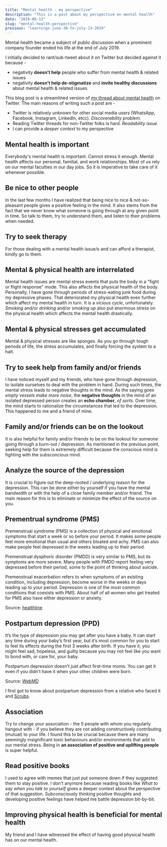 ```yaml
---
title: "Mental health - my perspective"
description: "This is a post about my perspective on mental health"
date: "2019-08-13"
slug: "mental-health-perspective"
previous: "learnings-june-30-to-july-13-2019"
---
```

Mental health became a subject of public discussion when a prominent company founder ended his life at the end of July 2019.

I initially decided to rant/sub-tweet about it on Twitter but decided against it because -

* negativity **doesn't help** people who suffer from mental health & related issues
* negativity **doesn't help de-stigmatize** and **invite healthy discussions** about mental health & related issues

This blog post is a streamlined version of [my thread about mental health](http://bit.ly/2Z24Cfy) on Twitter. The main reasons of writing such a post are -

* Twitter is relatively unknown for other social media users (WhatsApp, Facebook, Instagram, LinkedIn, etcc). *Discoverability problem.*
* Reading Twitter threads for non-Twitter folks is hard. *Readability issue*
* I can provide a *deeper context* to my perspective

## Mental health is important

Everybody's mental health is important. Cannot stress it enough. Mental health affects our personal, familial, and work relationships. Most of us rely on our mental faculties in our day jobs. So it is imperative to take care of it whenever possible.

## Be nice to other people

In the last few months I have realized that being nice to nice & not-so-pleasant people gives a positive feeling in the mind. It also stems from the fact that we never know what someone is going through at any given point in time. So talk to them, try to understand them, and listen to their problems when needed.

## Try to seek therapy

For those dealing with a mental health issue/s and can afford a therapist, kindly go to them.

## Mental & physical health are interrelated

Mental health issues are mental stress events that puts the body in a "fight or flight response" mode. This also affects the physical health of the body. Personally, I have gone through periods of stress-eating junk food during my depressive phases. That deteriorated my physical health even further which affect my mental health in turn. It is a *vicious cycle*, unfortunately. *Smoking* and/or *drinking* and/or *smoking up* also put enormous stress on the physical health which affects the mental health drastically.

## Mental & physical stresses get accumulated

Mental & physical stresses are like sponges. As you go through tough periods of life, the stress accumulates, and finally forcing the system to a halt.

## Try to seek help from family and/or friends

I have noticed myself and my friends, who have gone through depression, to isolate ourselves to deal with the problem in hand. During such times, the mental stress leads to negative thoughts in the mind. As the saying goes *empty vessels make more noise*, the **negative thoughts** in the mind of an isolated depressed person creates an **echo chamber**, *of sorts*. Over time, the mind starts to rationalize the circumstances that led to the depression. This happened to me and a friend of mine.

## Family and/or friends can be on the lookout

It is also helpful for family and/or friends to be on the lookout for someone going through a burn-out / depression. As mentioned in the previous point, seeking help for them is extremely difficult because the conscious mind is fighting with the subsconcious mind.

## Analyze the source of the depression

It is crucial to figure out the deep-rooted / underlying reason for the depression. This can be done either by yourself if you have the mental bandwidth or with the help of a close family member and/or friend. The main reason for this is to eliminate or minimize the effect of the source on you.

## Prementrual syndrome (PMS)

Premenstrual syndrome (PMS) is a collection of physical and emotional symptoms that start a week or so before your period. It makes some people feel more emotional than usual and others bloated and achy. PMS can also make people feel depressed in the weeks leading up to their period.

Premenstrual dysphoric disorder (PMDD) is very similar to PMS, but its symptoms are more severe. Many people with PMDD report feeling very depressed before their period, some to the point of thinking about suicide.

Premenstrual exacerbation refers to when symptoms of an existing condition, including depression, become worse in the weeks or days leading up to your period. Depression is one of the most common conditions that coexists with PMS. About half of all women who get treated for PMS also have either depression or anxiety.

Source: [healthline](http://bit.ly/2Z2GFAS)

## Postpartum depression (PPD)

It’s the type of depression you may get after you have a baby. It can start any time during your baby’s first year, but it’s most common for you to start to feel its effects during the first 3 weeks after birth. If you have it, you might feel sad, hopeless, and guilty because you may not feel like you want to bond with, or care for, your baby.

Postpartum depression doesn’t just affect first-time moms. You can get it even if you didn’t have it when your other children were born.

Source: [WebMD](https://wb.md/2YIsINe)

I first got to know about postpartum depression from a relative who faced it and [Scrubs](http://bit.ly/2ZSHwoV).

## Association

Try to change your association - the 5 people with whom you regularly hangout with - if you believe they are not adding constructively contributing (mutual) to your life. I found this to be crucial because there are many seemingly insignificant toxic behaviours and/or environments that add to our mental stress. Being in **an association of positive and uplifting people** is super helpful.

## Read positive books

I used to agree with memes that just put someone down if they suggested them to stay positive. I don't anymore because reading books like *What to say when you talk to yourself* gives a deeper context about the perspective of that suggestion. Subconsciously thinking positive thoughts and developing positive feelings have helped me battle depression bit-by-bit.

## Improving physical health is beneficial for mental health

My friend and I have witnessed the effect of having good physical health has on our mental health.